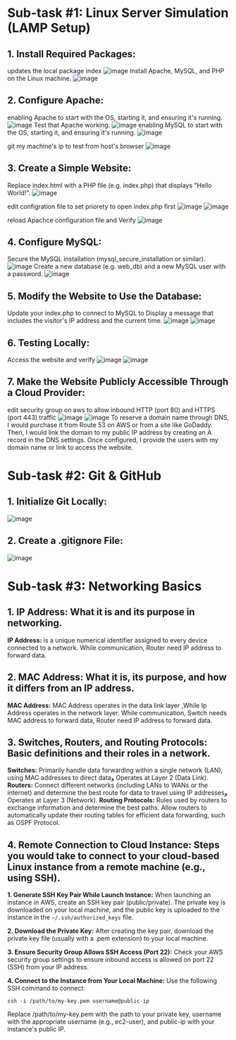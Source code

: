 # Sub-task #1: Linux Server Simulation (LAMP Setup) 
## 1. Install Required Packages: 
updates the local package index
![image](https://github.com/user-attachments/assets/0e881fa5-2818-471e-afb1-ab64e002f81d)
Install Apache, MySQL, and PHP on the Linux machine.
![image](https://github.com/user-attachments/assets/1051e654-3a76-4fb7-b653-3fe73f200fa2)
## 2. Configure Apache: 
enabling Apache to start with the OS, starting it, and ensuring it's running.
![image](https://github.com/user-attachments/assets/ef7e4a5e-92cb-4ae0-8aed-ac6494201a9f)
Test that Apache working.
![image](https://github.com/user-attachments/assets/5a3f5913-ed3e-433e-83ab-006f8dfbb065)
enabling MySQL to start with the OS, starting it, and ensuring it's running.
![image](https://github.com/user-attachments/assets/f9181002-8b0f-4895-b223-c773604ab061)


git my machine's ip to test from host's browser
![image](https://github.com/user-attachments/assets/b61426ec-a3f9-4a0c-8561-b1d49503db75)


## 3. Create a Simple Website: 
Replace index.html with a PHP file (e.g. index.php) that displays "Hello World!". 
![image](https://github.com/user-attachments/assets/c7bfa3da-821e-40bb-a8a9-7699a71d4d87)

edit configration file to set priorety to open index.php first
![image](https://github.com/user-attachments/assets/f4b15671-8786-4ed4-b751-246b5f5e9ed4)
![image](https://github.com/user-attachments/assets/fafe1893-672b-40ef-920a-bfd2a274249d)


reload Apachce configuration file and Verify
![image](https://github.com/user-attachments/assets/0a7b4bb2-8a40-40d6-a7aa-5df60ef4dfba)

## 4. Configure MySQL:
Secure the MySQL installation (mysql_secure_installation or similar).
![image](https://github.com/user-attachments/assets/7de122f9-1e6e-453c-b2ec-291738a8b9f4)
Create a new database (e.g. web_db) and a new MySQL user with a password.
![image](https://github.com/user-attachments/assets/56ea9047-8fa9-4fb6-b1bc-2d035e879648)


## 5. Modify the Website to Use the Database: 
Update your index.php to connect to MySQL to Display a message that includes the visitor's IP address and the current time. 
![image](https://github.com/user-attachments/assets/9fd8a271-42b4-4cb8-b6bb-73fea2bdc6d8)
![image](https://github.com/user-attachments/assets/c2426e38-cb22-44e4-b077-b4e667a43969)




## 6. Testing Locally: 
Access the website and verify
![image](https://github.com/user-attachments/assets/267e09c0-dd07-4adc-8b3b-b9d2be52e7e5)
![image](https://github.com/user-attachments/assets/1ee3a007-3109-40ea-b09a-213dd442ca67)



## 7. Make the Website Publicly Accessible Through a Cloud Provider: 
edit security group on aws  to allow inbound HTTP (port 80) and HTTPS (port 443) traffic
![image](https://github.com/user-attachments/assets/dc124e9d-d654-480d-b64a-fe6d174f20d2)
![image](https://github.com/user-attachments/assets/22f126d5-35c2-4760-b3b6-5c2bff30a977)
To reserve a domain name through DNS, I would purchase it from Route 53 on AWS or from a site like GoDaddy. Then, I would link the domain to my public IP address by creating an A record in the DNS settings. Once configured, I provide the users with my domain name or link to access the website.

# Sub-task #2: Git & GitHub 

## 1. Initialize Git Locally: 
![image](https://github.com/user-attachments/assets/6a96da05-034b-4640-9b27-680a879349dc)

## 2. Create a .gitignore File: 
![image](https://github.com/user-attachments/assets/6d042b94-eddf-472e-bc1d-3b9eec7aa184)

# Sub-task #3: Networking Basics 
## 1. IP Address: What it is and its purpose in networking.
****IP Address:**** is a unique numerical identifier assigned to every device connected to a network.
While communication, Router need IP address to forward data.

## 2. MAC Address: What it is, its purpose, and how it differs from an IP address. 
****MAC Address:**** MAC Address operates in the data link layer  ,While Ip Address operates in the network layer.
While communication, Switch needs MAC address to forward data, Router need IP address to forward data.

## 3. Switches, Routers, and Routing Protocols: Basic definitions and their roles in a network. 
****Switches:**** Primarily handle data forwarding within a single network (LAN), using MAC addresses to direct dataو Operates at Layer 2 (Data Link).
****Routers:**** Connect different networks (including LANs to WANs or the internet) and determine the best route for data to travel using IP addressesو Operates at Layer 3 (Network).
****Routing Protocols:**** Rules used by routers to exchange information and determine the best paths. Allow routers to automatically update their routing tables for efficient data forwarding, such as OSPF Protocol.

## 4. Remote Connection to Cloud Instance: Steps you would take to connect to your cloud-based Linux instance from a remote machine (e.g., using SSH). 
****1. Generate SSH Key Pair While Launch Instance:****
When launching an instance in AWS, create an SSH key pair (public/private). The private key is downloaded on your local machine, and the public key is uploaded to the instance in the ``` ~/.ssh/authorized_keys ``` file.

****2. Download the Private Key:****
After creating the key pair, download the private key file (usually with a .pem extension) to your local machine.

****3. Ensure Security Group Allows SSH Access (Port 22):****
Check your AWS security group settings to ensure inbound access is allowed on port 22 (SSH) from your IP address.

****4. Connect to the Instance from Your Local Machine:****
Use the following SSH command to connect:
```
ssh -i /path/to/my-key.pem username@public-ip
```
Replace /path/to/my-key.pem with the path to your private key, username with the appropriate username (e.g., ec2-user), and public-ip with your instance's public IP.
